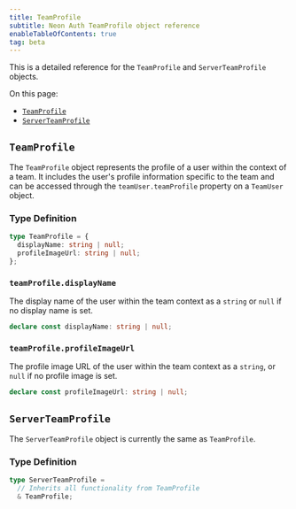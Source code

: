 ```yaml
---
title: TeamProfile
subtitle: Neon Auth TeamProfile object reference
enableTableOfContents: true
tag: beta
---
```


This is a detailed reference for the `TeamProfile` and `ServerTeamProfile` objects.

On this page:
- [`TeamProfile`](#teamprofile)
- [`ServerTeamProfile`](#serverteamprofile)

## `TeamProfile`

The `TeamProfile` object represents the profile of a user within the context of a team. It includes the user's profile information specific to the team and can be accessed through the `teamUser.teamProfile` property on a `TeamUser` object.

### Type Definition

```typescript
type TeamProfile = {
  displayName: string | null;
  profileImageUrl: string | null;
};
```

### `teamProfile.displayName`
The display name of the user within the team context as a `string` or `null` if no display name is set.

```typescript
declare const displayName: string | null;
```

### `teamProfile.profileImageUrl`
The profile image URL of the user within the team context as a `string`, or `null` if no profile image is set.

```typescript
declare const profileImageUrl: string | null;
```

## `ServerTeamProfile`

The `ServerTeamProfile` object is currently the same as `TeamProfile`.

### Type Definition

```typescript
type ServerTeamProfile =
  // Inherits all functionality from TeamProfile
  & TeamProfile;
``` 